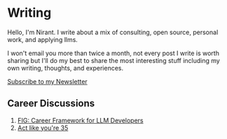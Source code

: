 # Writing

Hello, I'm Nirant. I write about a mix of consulting, open source, personal work, and applying llms. 

I won't email you more than twice a month, not every post I write is worth sharing but I'll do my best to share the most interesting stuff including my own writing, thoughts, and experiences.

[Subscribe to my Newsletter](https://niranting.substack.com/)

## Career Discussions

1. [FIG: Career Framework for LLM Developers](./fig-for-devs.md)
2. [Act like you're 35](./actlike35.md)

